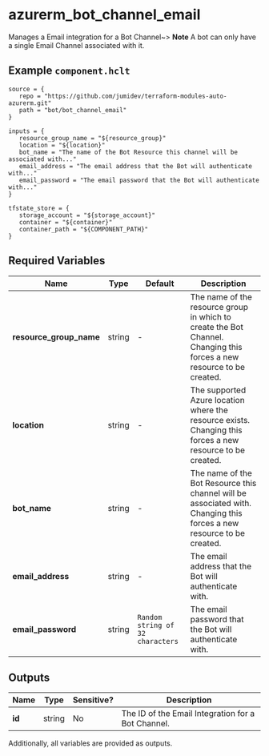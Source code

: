 # azurerm_bot_channel_email

Manages a Email integration for a Bot Channel~> **Note** A bot can only have a single Email Channel associated with it.

## Example `component.hclt`

```hcl
source = {
   repo = "https://github.com/jumidev/terraform-modules-auto-azurerm.git"   
   path = "bot/bot_channel_email"   
}

inputs = {
   resource_group_name = "${resource_group}"   
   location = "${location}"   
   bot_name = "The name of the Bot Resource this channel will be associated with..."   
   email_address = "The email address that the Bot will authenticate with..."   
   email_password = "The email password that the Bot will authenticate with..."   
}

tfstate_store = {
   storage_account = "${storage_account}"   
   container = "${container}"   
   container_path = "${COMPONENT_PATH}"   
}

```

## Required Variables

| Name | Type |  Default  |  Description |
| ---- | --------- |  ----------- | ----------- |
| **resource_group_name** | string |  -  |  The name of the resource group in which to create the Bot Channel. Changing this forces a new resource to be created. | 
| **location** | string |  -  |  The supported Azure location where the resource exists. Changing this forces a new resource to be created. | 
| **bot_name** | string |  -  |  The name of the Bot Resource this channel will be associated with. Changing this forces a new resource to be created. | 
| **email_address** | string |  -  |  The email address that the Bot will authenticate with. | 
| **email_password** | string |  `Random string of 32 characters`  |  The email password that the Bot will authenticate with. | 



## Outputs

| Name | Type | Sensitive? | Description |
| ---- | ---- | --------- | --------- |
| **id** | string | No  | The ID of the Email Integration for a Bot Channel. | 

Additionally, all variables are provided as outputs.

